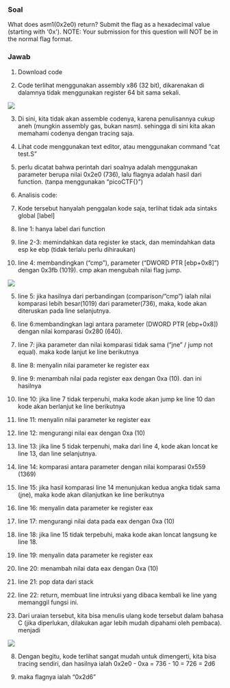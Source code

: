 ### Soal
What does asm1(0x2e0) return? Submit the flag as a hexadecimal value (starting with '0x'). NOTE: Your submission for this question will NOT be in the normal flag format.
### Jawab
1. Download code
    
2. Code terlihat menggunakan assembly x86 (32 bit), dikarenakan di dalamnya tidak menggunakan register 64 bit sama sekali.
    

![](https://lh7-rt.googleusercontent.com/docsz/AD_4nXeRw4ipPOQ6wspEkXNaEH3MB_LU4IHamzpwhJJQ4AkjBEjAq8VWXVGXD0GqlsQa6RRr5S2vhJc0WtRiirCOGWAhJvprhVHEiYwYFbVIQFOg_5vuiJyuXJWXe3y89OA4H4gbX9Xztg?key=YMCEdTyeqOPW5t0-YEJmFeQg)

3. Di sini, kita tidak akan assemble codenya, karena penulisannya cukup aneh (mungkin assembly gas, bukan nasm). sehingga di sini kita akan memahami codenya dengan tracing saja.
    
4. Lihat code menggunakan text editor, atau menggunakan command “cat test.S”
    
5. perlu dicatat bahwa perintah dari soalnya adalah menggunakan parameter berupa nilai 0x2e0 (736), lalu flagnya adalah hasil dari function. (tanpa menggunakan “picoCTF{}”)
    
6. Analisis code:
    

7. Kode tersebut hanyalah penggalan kode saja, terlihat tidak ada sintaks global [label]
    
8. line 1: hanya label dari function
    
9. line 2-3: memindahkan data register ke stack, dan memindahkan data esp ke ebp (tidak terlalu perlu dihiraukan)
    
10. line 4: membandingkan (“cmp”), parameter (“DWORD PTR [ebp+0x8]”) dengan 0x3fb (1019). cmp akan mengubah nilai flag jump.
    

![](https://lh7-rt.googleusercontent.com/docsz/AD_4nXd-X3PyNGX2E3rtoDQaBagGUBzYPUmf-maWlw_MITJV0hGwAyZfcjqljm_NVsto9fsmP8KXIPwjKcV2YWs5p8wLikjatBFn9gG1MSd-E6-M9F_Aw9KboWMAUvg-nmdRtEH0QAJ5Jg?key=YMCEdTyeqOPW5t0-YEJmFeQg)

5. line 5: jika hasilnya dari perbandingan (comparison/”cmp”) ialah nilai komparasi lebih besar(1019) dari parameter(736), maka, kode akan diteruskan pada line selanjutnya.
    
6. line 6:membandingkan lagi antara parameter (DWORD PTR [ebp+0x8]) dengan nilai komparasi 0x280 (640).
    
7. line 7: jika parameter dan nilai komparasi tidak sama (“jne” / jump not equal). maka kode lanjut ke line berikutnya
    
8. line 8: menyalin nilai parameter ke register eax
    
9. line 9: menambah nilai pada register eax dengan 0xa (10). dan ini hasilnya
    
10. line 10: jika line 7 tidak terpenuhi, maka kode akan jump ke line 10 dan kode akan berlanjut ke line berikutnya
    
11. line 11: menyalin nilai parameter ke register eax
    
12. line 12: mengurangi nilai eax dengan 0xa (10)
    
13. line 13: jika line 5 tidak terpenuhi, maka dari line 4, kode akan loncat ke line 13, dan line selanjutnya.
    
14. line 14: komparasi antara parameter dengan nilai komparasi 0x559 (1369)
    
15. line 15: jika hasil komparasi line 14 menunjukan kedua angka tidak sama (jne), maka kode akan dilanjutkan ke line berikutnya
    
16. line 16: menyalin data parameter ke register eax
    
17. line 17: mengurangi nilai data pada eax dengan 0xa (10)
    
18. line 18: jika line 15 tidak terpebuhi, maka kode akan loncat langsung ke line 18.
    
19. line 19: menyalin data parameter ke register eax
    
20. line 20: menambah nilai data eax dengan 0xa (10)
    
21. line 21: pop data dari stack 
    
22. line 22: return, membuat line intruksi yang dibaca kembali ke line yang memanggil fungsi ini.
    

23. Dari uraian tersebut, kita bisa menulis ulang kode tersebut dalam bahasa C (jika diperlukan, dilakukan agar lebih mudah dipahami oleh pembaca). menjadi
    

![](https://lh7-rt.googleusercontent.com/docsz/AD_4nXfeJM-1lnmpu_7jG_vFrWA3AQ48-_i1ArZIuSemU6rlrf0UQpda6iTdnCAD3gtMMnXiN2sow6gcEGrSBrf49rtxn85dl8LEmNcgoV_r4gEfAIYR4aPR8l8o1Qrpc3kwxEBUCXQN?key=YMCEdTyeqOPW5t0-YEJmFeQg)

8. Dengan begitu, kode terlihat sangat mudah untuk dimengerti, kita bisa tracing sendiri, dan hasilnya ialah 0x2e0 - 0xa = 736 - 10 = 726 = 2d6
    
9. maka flagnya ialah “0x2d6”
